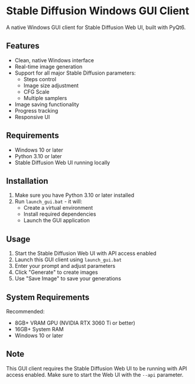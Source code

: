 # Stable Diffusion Windows GUI Client

A native Windows GUI client for Stable Diffusion Web UI, built with PyQt6.

## Features

- Clean, native Windows interface
- Real-time image generation
- Support for all major Stable Diffusion parameters:
  - Steps control
  - Image size adjustment
  - CFG Scale
  - Multiple samplers
- Image saving functionality
- Progress tracking
- Responsive UI

## Requirements

- Windows 10 or later
- Python 3.10 or later
- Stable Diffusion Web UI running locally

## Installation

1. Make sure you have Python 3.10 or later installed
2. Run `launch_gui.bat` - it will:
   - Create a virtual environment
   - Install required dependencies
   - Launch the GUI application

## Usage

1. Start the Stable Diffusion Web UI with API access enabled
2. Launch this GUI client using `launch_gui.bat`
3. Enter your prompt and adjust parameters
4. Click "Generate" to create images
5. Use "Save Image" to save your generations

## System Requirements

Recommended:
- 8GB+ VRAM GPU (NVIDIA RTX 3060 Ti or better)
- 16GB+ System RAM
- Windows 10 or later

## Note

This GUI client requires the Stable Diffusion Web UI to be running with API access enabled. Make sure to start the Web UI with the `--api` parameter.
